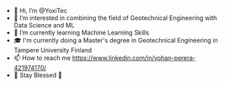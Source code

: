 - 👋 Hi, I’m @YoxiTec
- 👀 I’m interested in combining the field of Geotechnical Engineering with Data Science and ML
- 🌱 I’m currently learning Machine Learning Skills
- 🎓 I'm currently doing a Master's degree in Geotechnical Engineering in Tampere University Finland 
- 📫 How to reach me https://www.linkedin.com/in/yohan-perera-421974170/
- 💞️ Stay Blessed 💞️
<!---
YoxiTec/YoxiTec is a ✨ special ✨ repository because its `README.md` (this file) appears on your GitHub profile.
You can click the Preview link to take a look at your changes.
--->
